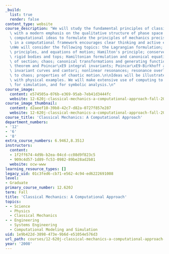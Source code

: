 ```yaml
---
_build:
  list: true
  render: false
content_type: website
course_description: "We will study the fundamental principles of classical mechanics,\
  \ with a modern emphasis on the qualitative structure of phase space. We will use\
  \ computational ideas to formulate the principles of mechanics precisely. Expression\
  \ in a computational framework encourages clear thinking and active exploration.\n\
  \nWe will consider the following topics: the Lagrangian formulation; action, variational\
  \ principles, and equations of motion; Hamilton's principle; conserved quantities;\
  \ rigid bodies and tops; Hamiltonian formulation and canonical equations; surfaces\
  \ of section; chaos; canonical transformations and generating functions; Liouville's\
  \ theorem and Poincar\xE9 integral invariants; Poincar\xE9-Birkhoff and KAM theorems;\
  \ invariant curves and cantori; nonlinear resonances; resonance overlap and transition\
  \ to chaos; properties of chaotic motion.\n\nIdeas will be illustrated and supported\
  \ with physical examples. We will make extensive use of computing to capture methods,\
  \ for simulation, and for symbolic analysis.\n"
course_image:
  content: e574505a-076b-e369-95ab-7eb41d3444fc
  website: 12-620j-classical-mechanics-a-computational-approach-fall-2008
course_image_thumbnail:
  content: d2aeef10-39b8-42c7-d82a-0727f857e287
  website: 12-620j-classical-mechanics-a-computational-approach-fall-2008
course_title: 'Classical Mechanics: A Computational Approach'
department_numbers:
- '12'
- '6'
- '8'
extra_course_numbers: 6.946J,8.351J
instructors:
  content:
  - 1f2ff674-4d9b-b2ea-04cd-cc08d9f823c5
  - 909c4d57-1d89-fc53-0982-89be28ad2b81
  website: ocw-www
learning_resource_types: []
legacy_uid: 01c3fed6-cb71-e562-4c94-ed6222691008
level:
- Graduate
primary_course_number: 12.620J
term: Fall
title: 'Classical Mechanics: A Computational Approach'
topics:
- - Science
  - Physics
  - Classical Mechanics
- - Engineering
  - Systems Engineering
  - Computational Modeling and Simulation
uid: 1e9b422d-3898-473e-9b6d-e51054e576d3
url_path: courses/12-620j-classical-mechanics-a-computational-approach-fall-2008
year: '2008'
---
```

